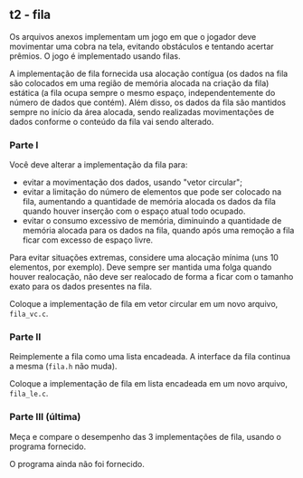 ## t2 - fila

Os arquivos anexos implementam um jogo em que o jogador deve movimentar uma cobra na tela, evitando obstáculos e tentando acertar prêmios.
O jogo é implementado usando filas.

A implementação de fila fornecida usa alocação contígua (os dados na fila são colocados em uma região de memória alocada na criação da fila) estática (a fila ocupa sempre o mesmo espaço, independentemente do número de dados que contém). Além disso, os dados da fila são mantidos sempre no início da área alocada, sendo realizadas movimentações de dados conforme o conteúdo da fila vai sendo alterado.

### Parte I

Você deve alterar a implementação da fila para:
- evitar a movimentação dos dados, usando "vetor circular";
- evitar a limitação do número de elementos que pode ser colocado na fila, aumentando a quantidade de memória alocada os dados da fila quando houver inserção com o espaço atual todo ocupado.
- evitar o consumo excessivo de memória, diminuindo a quantidade de memória alocada para os dados na fila, quando após uma remoção a fila ficar com excesso de espaço livre.

Para evitar situações extremas, considere uma alocação mínima (uns 10 elementos, por exemplo). Deve sempre ser mantida uma folga quando houver realocação, não deve ser realocado de forma a ficar com o tamanho exato para os dados presentes na fila.

Coloque a implementação de fila em vetor circular em um novo arquivo, `fila_vc.c`.

### Parte II

Reimplemente a fila como uma lista encadeada.
A interface da fila continua a mesma (`fila.h` não muda).

Coloque a implementação de fila em lista encadeada em um novo arquivo, `fila_le.c`.

### Parte III (última)

Meça e compare o desempenho das 3 implementações de fila, usando o programa fornecido.

O programa ainda não foi fornecido.
